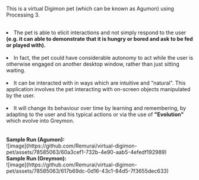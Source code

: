 This is a virtual Digimon pet (which can be known as Agumon) using Processing 3.
<br><br>
<li>The pet is able to elicit interactions and not simply respond to the user
<br>
<strong>(e.g. it can able to demonstrate that it is hungry or bored and ask to be fed or played with). </strong></li>
<br>
<li>In fact, the pet could have considerable autonomy to act while the user is
otherwise engaged on another desktop window, rather than just sitting
waiting.</li>
<br>
<li>It can be interacted with in ways which are intuitive and
“natural". This application involves the pet interacting with on-screen objects
manipulated by the user.</li>
<br>
<li>It will change its behaviour over time by learning and remembering, by
adapting to the user and his typical actions or via the use of
<strong>"Evolution"</strong> which evolve into Greymon.</li>
<br><br>
<strong>Sample Run (Agumon):</strong>
<br>
![image](https://github.com/Remurai/virtual-digimon-pet/assets/78585063/60a3cef1-732b-4e90-aab5-4efedf192989)
<br>
<strong>Sample Run (Greymon):</strong>
<br>
![image](https://github.com/Remurai/virtual-digimon-pet/assets/78585063/617b69dc-0d16-43c1-84d5-7f3655dec633)
